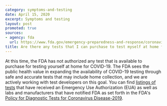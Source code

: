 ```yaml
---
category: symptoms-and-testing
date: April 15, 2020
excerpt: Symptoms and testing
layout: post
promoted: true
sources:
- agency: fda
  url: https://www.fda.gov/emergency-preparedness-and-response/coronavirus-disease-2019-covid-19/coronavirus-disease-2019-covid-19-frequently-asked-questions
title: Are there any tests that I can purchase to test myself at home for COVID-19?
---
```


At this time, the FDA has not authorized any test that is available to purchase for testing yourself at home for COVID-19. The FDA sees the public health value in expanding the availability of COVID-19 testing through safe and accurate tests that may include home collection, and we are actively working with test developers on this goal. You can find [listings of tests](https://www.fda.gov/medical-devices/emergency-situations-medical-devices/faqs-diagnostic-testing-sars-cov-2#offeringtests) that have received an Emergency Use Authorization (EUA) as well as labs and manufacturers that have notified FDA as set forth in the FDA\'s [Policy for Diagnostic Tests for Coronavirus Disease-2019](https://www.fda.gov/regulatory-information/search-fda-guidance-documents/policy-diagnostic-tests-coronavirus-disease-2019-during-public-health-emergency).